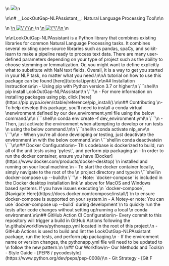 <p align=\"center\">\n  <img width=\"250\" src=\"https://github.com/LookOutGap/LookOutGap-NLPAssistant/raw/main/images/nlplogo.png\">\n</p>\n\n# __LookOutGap-NLPAssistant__: Natural Language Processing Tool\n\n<p>\n <a href=\"https://github.com/LookOutGap/LookOutGap-NLPAssistant/actions\">\n   <img src=\"https://github.com/LookOutGap/LookOutGap-NLPAssistant/workflows/Build,%20Test,%20and%20Package/badge.svg\" alt=\"\"/>\n </a>\n <a href=\"https://codecov.io/gh/LookOutGap/LookOutGap-NLPAssistant\">\n   <img src=\"https://codecov.io/gh/LookOutGap/LookOutGap-NLPAssistant/branch/main/graph/badge.svg?token=hFbF8ID1Na\" alt=\"\"/>\n </a>\n</p>\n\nLookOutGap-NLPAssistant is a Python library that combines existing libraries for common Natural Language Processing tasks. It combines several existing open-source libraries such as pandas, spaCy, and scikit-learn to make a pipeline ready to process text data. There are many user-defined parameters depending on your type of project such as the ability to choose stemming or lemmatization. Or, you might want to define explicitly what to substitute with NaN text fields. Overall, it is a way to get you started in your NLP task, no matter what you need.\n\nA tutorial on how to use this package can be found [here](tutorial.ipynb).\n\n## Installation Instructions\n\n   - Using pip with Python version 3.7 or higher:\n        \```shell\n        pip install LookOutGap-NLPAssistant\n        \```\n   - For more information on installing packages using pip, click [here](https://pip.pypa.io/en/stable/reference/pip_install/).\n\n## Contributing \n- To help develop this package, you'll need to install a conda virtual \nenvironment defined by our dev_environment.yml file using the below command.\n\n  \```shell\n  conda env create -f dev_environment.yml\n  \```\n  - Then, just activate the environment when attempting to develop or run tests \n  using the below command.\n\n    \```shell\n    conda activate nlp_env\n    \```\n\n  - When you're all done developing or testing, just deactivate the environment \n  with the below command.\n\n    \```shell\n    conda deactivate\n    \```\n\n## Docker Configuration\n- This codebase is dockerized to build, run all of the unit tests using `pytest`, and perform pip packaging.\n  - In order to run the docker container, ensure you have [Docker](https://www.docker.com/products/docker-desktop) \n  installed and running on your local machine.\n  - To start the docker container locally, simply navigate to the root of the \n  project directory and type:\n  \```shell\n  docker-compose up --build\n  \```\n  - Note: `docker-compose` is included in the Docker desktop installation link \n  above for MacOS and Windows based systems. If you have issues executing \n  `docker-compose`, [Navigate Here](https://docs.docker.com/compose/install/) \n  to ensure docker-compose is supported on your system.\n  - A Notey-er note: You can use `docker-compose up --build` during development \n  to quickly run the tests after code changes without setting up/running a local \n  conda environment.\n\n## GitHub Action CI Configuration\n- Every commit to this repository will trigger a build in GitHub Actions following the \n.github/workflows/pythonapp.yml located in the root of this project.\n  - GitHub Actions is used to build and lint the LookOutGap-NLPAssistant package, run the tests, and perform pip packaging.\n  - If the environment name or version changes, the pythonapp.yml file will need to be updated to \n  follow the new pattern.\n  \n## Our Workflow\n- Our Methods and Tools\n  - Style Guide - [PEP8 / pycodestyle](https://www.python.org/dev/peps/pep-0008/)\n  - Git Strategy - [Git F